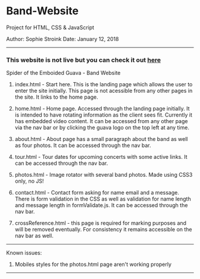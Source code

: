 # Band-Website
Project for HTML, CSS &amp; JavaScript

Author: Sophie Stroink
Date: January 12, 2018

******************
<h3> This website is not live but you can check it out <a href="https://rawgit.com/sstroink/Band-Website/master/index.html">here</a></h3>

Spider of the Emboided Guava - Band Website

1. index.html - Start here. This is the landing page which allows the user to enter the site
initially. This page is not acessible from any other pages in the site. It links to the home page.

2. home.html - Home page. Accessed through the landing page initially. It is intended to have rotating information
as the client sees fit. Currently it has embedded video content. It can be accessed from any other page via the nav bar
or by clicking the guava logo on the top left at any time. 

3. about.html - About page has a small paragraph about the band as well as four photos. It can be accessed through the nav bar. 

4. tour.html - Tour dates for upcoming concerts with some active links. It can be accessed through the nav bar. 

5. photos.html - Image rotator with several band photos. Made using CSS3 only, no JS!

6. contact.html - Contact form asking for name email and a message. There is form validation in the CSS as well as validation
for name length and message length in formValidate.js. It can be accessed through the nav bar. 

7. crossReference.html - this page is required for marking purposes and will be removed eventually. For consistency it remains 
accessible on the nav bar as well. 

*******************

Known issues: 
1. Mobiles styles for the photos.html page aren't working properly
*******************

